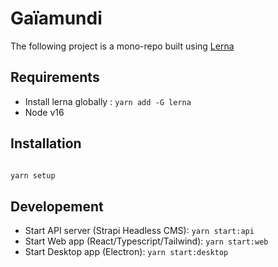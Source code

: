 # Gaïamundi

The following project is a mono-repo built using [Lerna](https://lerna.js.org/)

## Requirements

- Install lerna globally : `yarn add -G lerna`
- Node v16

## Installation

```bash

yarn setup
```

## Developement

- Start API server (Strapi Headless CMS): `yarn start:api`
- Start Web app (React/Typescript/Tailwind): `yarn start:web`
- Start Desktop app (Electron): `yarn start:desktop`
